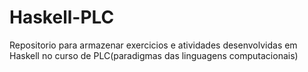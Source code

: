 # Haskell-PLC
Repositorio para armazenar exercicios e atividades desenvolvidas em Haskell no curso de PLC(paradigmas das linguagens computacionais)
